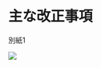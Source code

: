 # 主な改正事項

別紙1

![](https://www.nta.go.jp/tmp/9ec70623-d952-4626-a2c5-0e2676cc484b/images/609170df26acdf561c5900493155801475bea18a79c17d2686df2f1fd90de5bc.jpg)